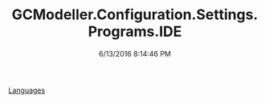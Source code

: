 ﻿---
title: GCModeller.Configuration.Settings.Programs.IDE
date: 6/13/2016 8:14:46 PM
---

[Languages](T-GCModeller.Configuration.Settings.Programs.IDE.Languages.html)

